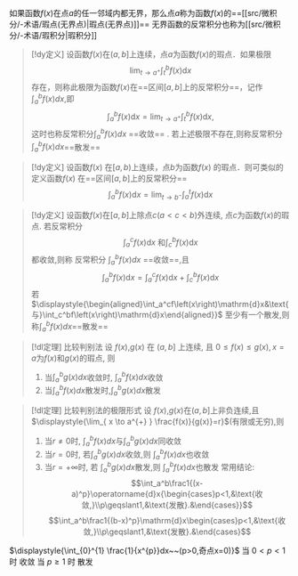 

如果函数$f(x)$在点$a$的任一邻域内都无界，那么点$a$称为函数$f(x)$的==[[src/微积分/-术语/瑕点(无界点)|瑕点(无界点)]]== 
无界函数的反常积分也称为[[src/微积分/-术语/瑕积分|瑕积分]] 


> [!dy定义] 
> 设函数$f(x)$在$(a,b]$上连续，点$a$为函数$f(x)$的瑕点．如果极限
> $$\lim_{t\to a^+}\int_t^bf(x)\mathrm{d}x$$
> 存在，则称此极限为函数$f(x)$在==区间$[a,b]$上的反常积分==，记作$\displaystyle{\int_{a}^{b}f(x)dx}$,即
> $$\int_a^bf\left(x\right)\mathrm{d}x=\lim_{t\rightarrow a^+}\int_t^bf\left(x\right)\mathrm{d}x,$$
> 这时也称反常积分$\displaystyle{\int_{a}^{b}f(x)dx}$ ==收敛== .
> 若上述极限不存在,则称反常积分$\displaystyle{\int_{a}^{b}f(x)dx}$==散发==

> [!dy定义] 
> 设函数$f(x)$ 在$[a,b)$上连续，点$b$为函数$f(x)$ 的瑕点．则可类似的定义函数$f(x)$ 在==区间$[a,b]$上的反常积分==
> $$\int_a^bf\left(x\right)\mathrm{d}x=\lim_{t\to b^-}\int_a^tf\left(x\right)\mathrm{d}x$$

> [!dy定义] 
> 设函数$f(x)$在$[a,b]$上除点$c(a<c<b)$外连续, 点$c$为函数$f(x)$的瑕点.
> 若反常积分
> $$\int_a^cf\left(x\right)\mathrm{d}x\text{ 和}\int_c^bf\left(x\right)\mathrm{d}x$$
> 都收敛,则称 反常积分 $\displaystyle{\int_{a}^{b}f(x)dx}$ ==收敛==,且
> $$\int_a^bf\left(x\right)\mathrm{d}x=\int_a^cf\left(x\right)\mathrm{d}x+\int_c^bf\left(x\right)\mathrm{d}x$$
> 若 $\displaystyle{\begin{aligned}\int_a^cf\left(x\right)\mathrm{d}x&\text{与}\int_c^bf\left(x\right)\mathrm{d}x\end{aligned}}$ 至少有一个散发,则称$\displaystyle{\int_{a}^{b}f(x)dx}$==散发==



> [!dl定理] 比较判别法
> 设 $f(x)$,$g(x)$ 在 $(a,b]$ 上连续, 且 $0\leq f(x)\leq g(x),x=a$为$f(x)$和$g(x)$的瑕点, 则
> 1. 当$\displaystyle{\int_{a}^{b}g(x)dx}$收敛时, $\displaystyle{\int_{a}^{b}f(x)dx}$收敛
> 2. 当$\displaystyle{\int_{a}^{b}f(x)dx}$散发时,$\displaystyle{\int_{a}^{b}g(x)dx}$散发


> [!dl定理] 比较判别法的极限形式
> 设 $f(x)$,$g(x)$在$(a,b]$上非负连续,且$\displaystyle{\lim_{ x \to a^{+} } \frac{f(x)}{g(x)}=r}$(有限或无穷),则
> 1. 当$r\neq 0$时, $\displaystyle{\int_{a}^{b}f(x)dx}$与$\displaystyle{\int_{a}^{b}g(x)dx}$同收敛
> 2. 当$r=0$时, 若$\displaystyle{\int_{a}^{b}g(x)dx}$收敛,则 $\displaystyle{\int_{a}^{b}f(x)dx}$也收敛
> 3. 当$r=+\infty$时, 若 $\displaystyle{\int_{a}^{b}g(x)dx}$散发,则 $\displaystyle{\int_{a}^{b}f(x)dx}$也散发
> 常用结论:
> $$\int_a^b\frac1{(x-a)^p}\operatorname{d}x{\begin{cases}p<1,&\text{收敛,}\\p\geqslant1,&\text{发散}.&\end{cases}}$$
> $$\int_a^b\frac1{(b-x)^p}\mathrm{d}x\begin{cases}p<1,&\text{收敛,}\\p\geqslant1,&\text{发散}.&\end{cases}$$


$\displaystyle{\int_{0}^{1} \frac{1}{x^{p}}dx~~(p>0,奇点x=0)}$
	当 $0<p<1$ 时 收敛
	当 $p\geq 1$ 时 散发
